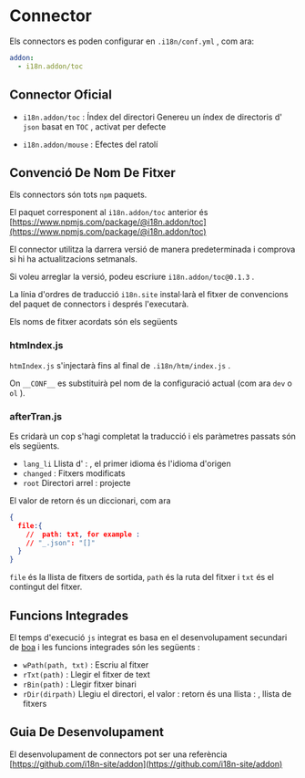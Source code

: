# Connector

Els connectors es poden configurar en `.i18n/conf.yml` , com ara:

```yml
addon:
  - i18n.addon/toc
```

## Connector Oficial

* `i18n.addon/toc` : Índex del directori
  Genereu un índex de directoris d' `json` basat en `TOC` , activat per defecte

* `i18n.addon/mouse` : Efectes del ratolí

## Convenció De Nom De Fitxer

Els connectors són tots `npm` paquets.

El paquet corresponent al `i18n.addon/toc` anterior és [https://www.npmjs.com/package/@i18n.addon/toc](https://www.npmjs.com/package/@i18n.addon/toc)

El connector utilitza la darrera versió de manera predeterminada i comprova si hi ha actualitzacions setmanals.

Si voleu arreglar la versió, podeu escriure `i18n.addon/toc@0.1.3` .

La línia d'ordres de traducció `i18n.site` instal·larà el fitxer de convencions del paquet de connectors i després l'executarà.

Els noms de fitxer acordats són els següents

### htmIndex.js

`htmIndex.js` s'injectarà fins al final de `.i18n/htm/index.js` .

On `__CONF__` es substituirà pel nom de la configuració actual (com ara `dev` o `ol` ).

### afterTran.js

Es cridarà un cop s'hagi completat la traducció i els paràmetres passats són els següents.

* `lang_li` Llista d' : , el primer idioma és l'idioma d'origen
* `changed` : Fitxers modificats
* `root` Directori arrel : projecte

El valor de retorn és un diccionari, com ara

```json
{
  file:{
    //  path: txt, for example :
    // "_.json": "[]"
  }
}
```

`file` és la llista de fitxers de sortida, `path` és la ruta del fitxer i `txt` és el contingut del fitxer.

## Funcions Integrades

El temps d'execució `js` integrat es basa en el desenvolupament secundari de [boa](https://github.com/boa-dev/boa) i les funcions integrades són les següents :

* `wPath(path, txt)` : Escriu al fitxer
* `rTxt(path)` : Llegir el fitxer de text
* `rBin(path)` : Llegir fitxer binari
* `rDir(dirpath)` Llegiu el directori, el valor : retorn és una llista : , llista de fitxers

## Guia De Desenvolupament

El desenvolupament de connectors pot ser una referència [https://github.com/i18n-site/addon](https://github.com/i18n-site/addon)